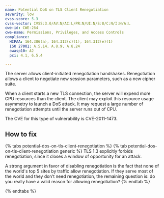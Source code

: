 ```yaml
---
name: Potential DoS on TLS Client Renegotiation
severity: low
cvss-score: 5.3
cvss-vector: CVSS:3.0/AV:N/AC:L/PR:N/UI:N/S:U/C:N/I:N/A:L
cwe-id: CWE-264
cwe-name: Permissions, Privileges, and Access Controls
compliance:
  HIPAA: 164.306(a), 164.312(c)(1), 164.312(e)(1)
  ISO 27001: A.5.14, A.8.9, A.8.24
  owasp10: A2
  pci: 4.1, 6.5.4

---            
```


The server allows client-initiated renegotiation handshakes. Renegotiation allows a client to negotiate new session parameters, such as a new cipher suite. 

When a client starts a new TLS connection, the server will expend more CPU resources than the client. The client may exploit this resource usage asymmetry to launch a DoS attack. It may request a large number of renegotiation attempts until the server runs out of CPU. 

The CVE for this type of vulnerability is CVE-2011-1473.

## How to fix

{% tabs potential-dos-on-tls-client-renegotiation %}
{% tab potential-dos-on-tls-client-renegotiation generic %}
TLS 1.3 explicitly forbids renegotiation, since it closes a window of opportunity for an attack.

A strong argument in favor of disabling renegotiation is the fact that none of the world's top 5 sites by traffic allow renegotiation. If they serve most of the world and they don't need renegotiation, the remaining question is: do you really have a valid reason for allowing renegotiation?
{% endtab %}

{% endtabs %}
